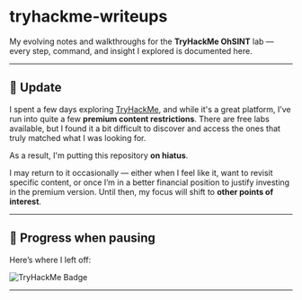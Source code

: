 # tryhackme-writeups

My evolving notes and walkthroughs for the **TryHackMe OhSINT** lab — every step, command, and insight I explored is documented here.

---

## 📌 Update

I spent a few days exploring [TryHackMe](https://tryhackme.com/), and while it's a great platform, I’ve run into quite a few **premium content restrictions**. There are free labs available, but I found it a bit difficult to discover and access the ones that truly matched what I was looking for.

As a result, I'm putting this repository **on hiatus**.

I may return to it occasionally — either when I feel like it, want to revisit specific content, or once I’m in a better financial position to justify investing in the premium version. Until then, my focus will shift to **other points of interest**.

---

## 📍 Progress when pausing

Here’s where I left off:

<img src="https://tryhackme-badges.s3.amazonaws.com/NyxHelious.png" alt="TryHackMe Badge" />

---
